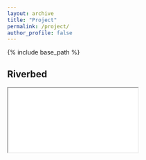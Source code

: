 ```yaml
---
layout: archive
title: "Project"
permalink: /project/
author_profile: false
---
```


{% include base_path %}

Riverbed
---
<!-- ![test_image](../images/profile.png "Test image") -->
<iframe src="../images/Riverbed.gif">


